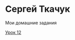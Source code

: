 # Сергей Ткачук
Мои домашние задания

[Урок 12](https://github.com/tkachuksergey/tkachuksergey.github.io/tree/master/Lesson_12)
